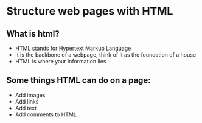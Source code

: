 # Structure web pages with HTML

## What is html?
* HTML stands for Hypertext Markup Language
* It is the backbone of a webpage, think of it as the foundation of a house
* HTML is where your information lies

## Some things HTML can do on a page:
* Add images
* Add links
* Add text
* Add comments to HTML
